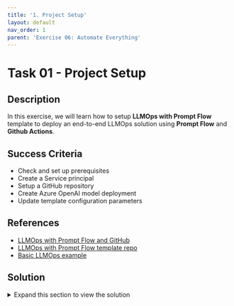 ```yaml
---
title: '1. Project Setup'
layout: default
nav_order: 1
parent: 'Exercise 06: Automate Everything'
---
```


# Task 01 - Project Setup

## Description

In this exercise, we will learn how to setup **LLMOps with Prompt Flow** template to deploy an end-to-end LLMOps solution using **Prompt Flow** and **Github Actions**.

## Success Criteria

* Check and set up prerequisites
* Create a Service principal
* Setup a GitHub repository
* Create Azure OpenAI model deployment
* Update template configuration parameters

## References
- [LLMOps with Prompt Flow and GitHub](https://learn.microsoft.com/en-us/azure/machine-learning/prompt-flow/how-to-end-to-end-llmops-with-prompt-flow)
- [LLMOps with Prompt Flow template repo](https://github.com/microsoft/llmops-promptflow-template)
- [Basic LLMOps example](https://github.com/Azure/llmops-gha-demo/blob/main/docs/e2e_llmops_with_promptflow.md)

## Solution

<details markdown="block">
<summary>Expand this section to view the solution</summary>

##### 1) Check and set-up pre-requisites

Please ensure that you have the following resources in order to proceed with the hands-on steps:

* An Azure subscription.
* An Azure AI Project and AI Resource.
  * If you do not have an AI Project, please follow the instructions provided in     this link to create one.
  * If this is your first AI project, create an AI Resource during the setup.        Otherwise, utilize an existing one.
* A GitHub account.
* A workstation with the following options:
* Local machine or VM equipped with the following tools:
  * Git (usually pre-installed on most systems)
  * Python 3.10: Download Python
  * VS Code (Desktop version)
  * Azure CLI
  
Important: Since we will be utilizing bash commands, the operating system must be Windows with WSL, Linux, or MacOS.

##### 2) Check and set-up pre-requisites

1. Login to Azure so taht you can execute the commands for the following steps.

<div style="border: 1px solid black; padding: 10px;">
<pre>
%%bash
az login
</pre>
</div>

2. Create a Service Principle.

An Azure service principal (SP) is a special type of identity that can be used by automated tools to access Azure resources.

We will use a service principal to grant GitHub Actions the permission to use the resources in our Azure subscription.

Run the following bash script after updating the <subscription_id> placeholder with your subscription id.

Note: The service principal name will be automatically generated in the format: LLMOps-(seconds since epoch). If you prefer a different name, you can specify it in the spname variable.

<div style="border: 1px solid black; padding: 10px;">
<pre>
%%bash

subscriptionId="<subscription_id>"

spname="LLMOps-$(date +%s)"
roleName="Owner"
servicePrincipalName="Azure-ARM-${spname}"

echo "Using subscription ID $subscriptionID"
echo "> Setting subscription id"
az account set --subscription $subscriptionId

echo "Creating SP for RBAC with name $servicePrincipalName, with role $roleName and in scopes /subscriptions/$subscriptionId"
az ad sp create-for-rbac --name $servicePrincipalName --role $roleName --scopes /subscriptions/$subscriptionId --sdk-auth

echo "Please ensure that the information created here is properly saved for future use."
</pre>
</div>

After executing the script, you will receive the following information regarding the service principal.

![LLMOps Workshop](images/lab6grab1.png)

This is the information to be used for GitHub actions to authenticate in Azure.
**Save it in a secure place**, as you will need it later for GitHub configuration.

##### 3) Set up GitHub Repository

1. Go to GitHub and create a new repository

![LLMOps Workshop](images/lab6grab2.png)

Let's use **llmops-project** as the repo name for this workshop, if you chose a different repo name, you can replace llmops-project with the name you have chosen whenever you see it in the lab commands.

![LLMOps Workshop](images/lab6grab3.png)

2. Create a GitHub personal access token

Now you will create a Github personal access token to work with your repository from this notebook.

Go to your GitHub account settings by clicking on your profile photo and then clicking on Settings and execute the following steps:

![LLMOps Workshop](images/lab6grab4.png)

3. Populate your repo with the LLMOps project template

Now you will populate your new repo with the LLMOps Prompt Flow Template Repo.

In order to do that, run the following bash script, after update the <github_org> with your org name and <github_pat> with the token created above.

<div style="border: 1px solid black; padding: 10px;">
<pre>
%%bash

github_org=<github_org>
github_repo=llmops-project
github_pat=<github_pat>

echo "> Cloning your project repository"
git clone https://${github_pat}@github.com/${github_org}/${github_repo}.git

cd $github_repo

echo "> Adding a new remote named 'original'"
git remote add original https://github.com/microsoft/llmops-promptflow-template.git

echo "> Fetching from 'original'"
git fetch original main

echo "> Merging with 'original/main'"
git merge original/main

echo "> Pushing to 'origin main'"
git push origin main
</pre>
</div>

4. Create a development branch and set it as default

The project template assumes that the team utilizes the development branch as the primary source for coding and enhancing the prompt quality.

Create a development branch by branching off from the main branch and designate it as the default branch to ensure that all pull requests are directed towards it.
To generate the development branch and set it as the default in the **local repository**, execute the following bash cell.

<div style="border: 1px solid black; padding: 10px;">
<pre>
%%bash
github_repo=llmops-project

# Change directory to the cloned repository
cd ${github_repo}

echo "> Creating a development branch"
git checkout -b development

echo "> Pushing the development branch to the remote repository"
git push origin development
</pre>
</div>

To make development branch as default in the GitHub remote repo, go to your GitHub repository on the web and execute the following steps:

![LLMOps Workshop](images/lab6grab5.png)

5. Set up authentication with Azure and Github

To start, go to the **Settings** tab of your GitHub project. Then, navigate to **Secrets and variables** followed by **Actions** and select **New repository secret**.

![LLMOps Workshop](images/lab6grab6.png)

Now, create a repository secret on GitHub called 'AZURE_CREDENTIALS' and provide the Azure Service Principal details you saved in step 2.1 as its content.

![LLMOps Workshop](images/lab6grab7.png)

##### 4) Create Azure OpenAI model deployment

1. Create model deployment.

The example flows in the LLMOps template utilize a deployment of the Azure OpenAI model called gpt-35-turbo.

Please use Azure OpenAI Studio at https://ai.azure.com/ to create a deployment named gpt-35-turbo in the AI Project you set up during step 1 of this hands-on exercise.

To do this, simply replicate what is shown in the next three images:

![LLMOps Workshop](images/lab6grab8.png)

![LLMOps Workshop](images/lab6grab9.png)

![LLMOps Workshop](images/lab6grab10.png)

2. Update Azure OpenAI connection name

LLMOps with Prompt flow project template example flows use an Azure OpenAI connection named aoai, in this hands on we will use AI Project's default Azure OpenAI connection.

Run the next cell to update flow.dag.yaml for both standard and post-production-evaluation flows of the named_entity_recognition example to use the AI Project's default Azure OpenAI connection.

The flow definition file for both named_entity_recognition standard and post-production-evolution flows can be found inside the template project folder in:

* named_entity_recognition\flows\standard\flow.dag.yaml
* named_entity_recognition\flows\post-production-evaluation\flow.dag.yaml

<div style="border: 1px solid black; padding: 10px;">
<pre>
import fileinput
import sys

github_repo="llmops-project"

def modify_file(filename):
    with fileinput.FileInput(filename, inplace=True) as file:
        for line in file:
            sys.stdout.write(line.replace('connection: aoai', 'connection: Default_AzureOpenAI'))

filenames = [f'{github_repo}/named_entity_recognition/flows/standard/flow.dag.yaml',
             f'{github_repo}/named_entity_recognition/flows/post-production-evaluation/flow.dag.yaml']

list(map(modify_file, filenames))
</pre>
</div>

##### 5) Update Template Configuration Parameters

The **LLMOps with Prompt Flow** template repo include three example use cases, we will focus on the **named_entity_recognition** one.

In this step, you will configure the name_entity_recognition flow's LLMOps and deployment parameters.

After that we will be able to create a pull request for this example.

1. Update flow's llmops parameters

The file **llmops_config.json** contains information related to the resources and directories used in each environment.

Navigate to the **named_entity_recognition** folder and open the **llmops_config.json** file, note that the parameters KEYVAULT_NAME, RESOURCE_GROUP_NAME, and WORKSPACE_NAME will be blank.

Update them respectively with the name of the key vault, resource group, and AI project name created in step 1 of this lab.

For simplicity, we will use the same resources for all environments.

Example configuration:

![LLMOps Workshop](images/lab6grab11.png)

2. Update flow's deployment parameters

The file **deployment_config.json** contains information related to the solution deployment.

Navigate to the **named_entity_recognition** folder and open the **configs/deployment_config.json** file.

Update the ENDPOINT_NAME and CURRENT_DEPLOYMENT_NAME parameters.

**deployment_config.json**

Modify the configuration values in the deployment_config.json file in the azure_managed_endpoint section for the **dev** environment.

During this lab we'll only use the dev environment, so no need to worry about the other environments.

Example configuration:

![LLMOps Workshop](images/lab6grab11.png)

3. Push updates to remote repo

To update the remote repository with the newly modified configurations, simply update the project repo name in **<github_repository>** and then push to the **development** branch by executing the next cell.

<div style="border: 1px solid black; padding: 10px;">
<pre>
%%bash
cd llmops-project
git add .
git commit -m "configuration update"
git push origin development
</pre>
</div>

</details>
